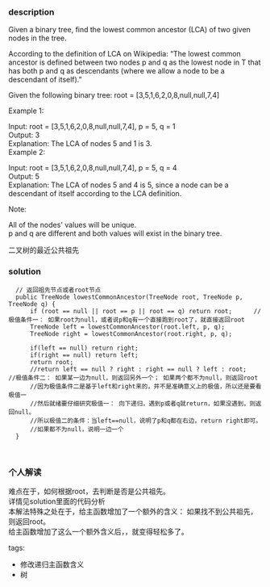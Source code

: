 ### description    
  Given a binary tree, find the lowest common ancestor (LCA) of two given nodes in the tree.  
    
  According to the definition of LCA on Wikipedia: “The lowest common ancestor is defined between two nodes p and q as the lowest node in T that has both p and q as descendants (where we allow a node to be a descendant of itself).”  
    
  Given the following binary tree:  root = [3,5,1,6,2,0,8,null,null,7,4]  
    
    
     
    
  Example 1:  
    
  Input: root = [3,5,1,6,2,0,8,null,null,7,4], p = 5, q = 1  
  Output: 3  
  Explanation: The LCA of nodes 5 and 1 is 3.  
  Example 2:  
    
  Input: root = [3,5,1,6,2,0,8,null,null,7,4], p = 5, q = 4  
  Output: 5  
  Explanation: The LCA of nodes 5 and 4 is 5, since a node can be a descendant of itself according to the LCA definition.  
     
    
  Note:  
    
  All of the nodes' values will be unique.  
  p and q are different and both values will exist in the binary tree.  
    
  二叉树的最近公共祖先  
### solution    
```    
  // 返回祖先节点或者root节点  
  public TreeNode lowestCommonAncestor(TreeNode root, TreeNode p, TreeNode q) {  
      if (root == null || root == p || root == q) return root;      // 极值条件一： 如果root为null，或者说p和q有一个直接跑到root了，就直接返回root  
      TreeNode left = lowestCommonAncestor(root.left, p, q);  
      TreeNode right = lowestCommonAncestor(root.right, p, q);  
        
      if(left == null) return right;  
      if(right == null) return left;  
      return root;  
      //return left == null ? right : right == null ? left : root;   //极值条件二： 如果某一边为null，则返回另外一个； 如果两个都不为null，则返回root  
      //因为极值条件二是基于left和right来的，并不是准确意义上的极值，所以还是要看极值一  
      //然后就绪要仔细研究极值一： 向下递归，遇到p或者q就return，如果没遇到，则返回null。  
      //所以极值二的条件：当left==null，说明了p和q都在右边，return right即可。  
      //如果都不为null，说明一边一个  
  }  
    
    
```    
    
### 个人解读    
  难点在于，如何根据root，去判断是否是公共祖先。  
  详情见solution里面的代码分析  
  本解法特殊之处在于，给主函数增加了一个额外的含义： 如果找不到公共祖先，则返回root。  
  给主函数增加了这么一个额外含义后，，就变得轻松多了。  
    
tags:    
  -  修改递归主函数含义  
  -  树   
    
